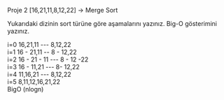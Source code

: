 Proje 2
[16,21,11,8,12,22] -> Merge Sort

Yukarıdaki dizinin sort türüne göre aşamalarını yazınız.
Big-O gösterimini yazınız.

i=0 16,21,11 --- 8,12,22 <br>
i=1 16 - 21,11 -- 8 - 12,22 <br>
i=2 16 - 21 - 11 --- 8 - 12 -22 <br>
i=3 16 - 11,21 --- 8- 12,22 <br>
i=4 11,16,21 --- 8,12,22 <br>
i=5 8,11,12,16,21,22 <br>
BigO (nlogn)
